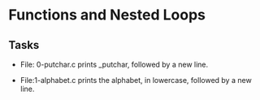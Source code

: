 # Functions and Nested Loops

## Tasks

* File: 0-putchar.c prints \_putchar, followed by a new line.

* File:1-alphabet.c prints the alphabet, in lowercase, followed by a new line.
